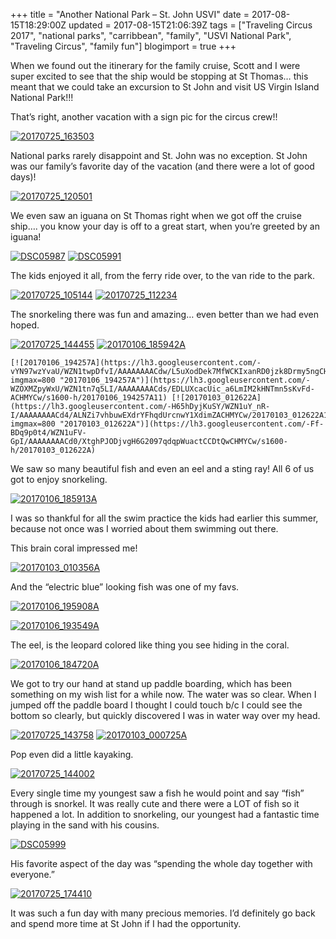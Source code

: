 +++
title = "Another National Park – St. John USVI"
date = 2017-08-15T18:29:00Z
updated = 2017-08-15T21:06:39Z
tags = ["Traveling Circus 2017", "national parks", "carribbean", "family", "USVI National Park", "Traveling Circus", "family fun"]
blogimport = true 
+++

When we found out the itinerary for the family cruise, Scott and I were super excited to see that the ship would be stopping at St Thomas… this meant that we could take an excursion to St John and visit US Virgin Island National Park!!!  

That’s right, another vacation with a sign pic for the circus crew!!

[![20170725_163503](https://lh3.googleusercontent.com/-Qw_S_zkbjKY/WZN1p9I0hAI/AAAAAAAACcw/zK-n-7tHz9UlU_afEveUNJx2SXvxlzD3gCHMYCw/20170725_1635032?imgmax=800 "20170725_163503")](https://lh3.googleusercontent.com/-0HmN3txBGDs/WZN1pQxB_4I/AAAAAAAACcs/FeQivAK6y5cZDVwJmc7p0gCuD16Pb3OGgCHMYCw/s1600-h/20170725_1635034)

National parks rarely disappoint and St. John was no exception.  St John was our family’s favorite day of the vacation (and there were a lot of good days)!

  [![20170725_120501](https://lh3.googleusercontent.com/-dNLZu-j-aZk/WZN1qGFx2II/AAAAAAAACc4/alxhqmoIZjQi5GZucrnXJfbku5IQGZPOwCHMYCw/20170725_1205012?imgmax=800 "20170725_120501")](https://lh3.googleusercontent.com/-Q2yaWv21lSo/WZN1qIOvooI/AAAAAAAACc0/49TrNgv0fl8Cm0cbmZlR9CjtE1PQZbMrgCHMYCw/s1600-h/20170725_1205014)

We even saw an iguana on St Thomas right when we got off the cruise ship…. you know your day is off to a great start, when you’re greeted by an iguana!

 [![DSC05987](https://lh3.googleusercontent.com/-eWJekpd9rIY/WZN1q36s4PI/AAAAAAAACdA/VTwng8M_6VYkK0LhDLNiJAarZzE9sJEEQCHMYCw/DSC059871?imgmax=800 "DSC05987")](https://lh3.googleusercontent.com/-dKn8HdaJz0Y/WZN1qg-OHJI/AAAAAAAACc8/BYrF7jAkwBYyz3MzSiWy1Tqq_h0GXt7iQCHMYCw/s1600-h/DSC059873) [![DSC05991](https://lh3.googleusercontent.com/-81FVxUQd_z0/WZN1rZ0V02I/AAAAAAAACdI/tsxJ9YibPtEHUgFThcBR-xW9OkS3LOOMQCHMYCw/DSC059911?imgmax=800 "DSC05991")](https://lh3.googleusercontent.com/-OW5zoD8zaJI/WZN1rEq4kCI/AAAAAAAACdE/yIKA6u45KQEEDnsJ0YIfll6lCEPAG8pRACHMYCw/s1600-h/DSC059913)

The kids enjoyed it all, from the ferry ride over, to the van ride to the park.

[![20170725_105144](https://lh3.googleusercontent.com/-6Cld1861ZAY/WZN1rxng69I/AAAAAAAACdQ/4Sc92eLbu0YIAMdW3sW6XGPvLMZU_PPywCHMYCw/20170725_1051441?imgmax=800 "20170725_105144")](https://lh3.googleusercontent.com/-LQNtfNBdLQQ/WZN1rgyhPAI/AAAAAAAACdM/wCrvs3jqGNYUzUB9D97Axwvmd6uFXNGKwCHMYCw/s1600-h/20170725_1051443) [![20170725_112234](https://lh3.googleusercontent.com/-iDktbaOHoRg/WZN1sZHs6JI/AAAAAAAACdY/Fe0OCoTE9HoLzs-Oi9Y7IV66iEnEJ1KsQCHMYCw/20170725_1122341?imgmax=800 "20170725_112234")](https://lh3.googleusercontent.com/-PrqO8e6nRgM/WZN1sFnzZXI/AAAAAAAACdU/037BTvd5M2Mot9drhEo6_1DtZQooMideACHMYCw/s1600-h/20170725_1122343)

The snorkeling there was fun and amazing… even better than we had even hoped.

  [![20170725_144455](https://lh3.googleusercontent.com/-cuZ7ODLgWd4/WZN1s6iO9yI/AAAAAAAACdg/5bOfhVaF_oo29WvxVIF4C33u9N1ntCD2wCHMYCw/20170725_1444551?imgmax=800 "20170725_144455")](https://lh3.googleusercontent.com/-IgyKFC8qoQE/WZN1svQgihI/AAAAAAAACdc/4ol-MqoVGw0Uw6D4SnWVY8EK7gs1Y7WvwCHMYCw/s1600-h/20170725_1444553) [![20170106_185942A](https://lh3.googleusercontent.com/-Vm_wtSDSrZ4/WZN1tbYXwBI/AAAAAAAACdo/8o7GjOTQd14c7cVilU6LvcFlEF9uQMWQwCHMYCw/20170106_185942A1?imgmax=800 "20170106_185942A")](https://lh3.googleusercontent.com/-rcz5KBFgnWY/WZN1tC_wc4I/AAAAAAAACdk/FYTBRIzhl04RawpakQbCHZ-BeITVyQrlwCHMYCw/s1600-h/20170106_185942A11)

    [![20170106_194257A](https://lh3.googleusercontent.com/-vYN97wzYvaU/WZN1twpDfvI/AAAAAAAACdw/L5uXodDek7MfWCKIxanRD0jzk8Drmy5ngCHMYCw/20170106_194257A1?imgmax=800 "20170106_194257A")](https://lh3.googleusercontent.com/-WZOXMZpyWxU/WZN1tn7q5LI/AAAAAAAACds/EDLUXcacUic_a6LmIM2kHNTmn5sKvFd-ACHMYCw/s1600-h/20170106_194257A11) [![20170103_012622A](https://lh3.googleusercontent.com/-H65hDyjKuSY/WZN1uY_nR-I/AAAAAAAACd4/ALNZi7vhbuwEXdrYFhqdUrcnwY1XdimZACHMYCw/20170103_012622A1?imgmax=800 "20170103_012622A")](https://lh3.googleusercontent.com/-Ff-BDq9p0t4/WZN1uFV-GpI/AAAAAAAACd0/XtghPJODjvgH6G2097qdqpWuactCCDtQwCHMYCw/s1600-h/20170103_012622A)

We saw so many beautiful fish and even an eel and a sting ray!  All 6 of us got to enjoy snorkeling.

 [![20170106_185913A](https://lh3.googleusercontent.com/-D6alvVPexFY/WZN1uzxKX9I/AAAAAAAACeA/8LKwRtVCmTEDUrhzFQfj4JSxzVFvw_1dACHMYCw/20170106_185913A11?imgmax=800 "20170106_185913A")](https://lh3.googleusercontent.com/-CA12aL4D-N0/WZN1ui2E6AI/AAAAAAAACd8/j3IOpFk1ScwPwfhL1VBUs6PfCg04o9cUQCHMYCw/s1600-h/20170106_185913A12)

 I was so thankful for all the swim practice the kids had earlier this summer, because not once was I worried about them swimming out there.  

This brain coral impressed me!

[![20170103_010356A](https://lh3.googleusercontent.com/-VSX_zFgzoaI/WZN1vfCcvGI/AAAAAAAACeI/LM-JQ-IS2pEvEhmWdF3ETVVcRG3jKoE2QCHMYCw/20170103_010356A1%255B5%255D?imgmax=800 "20170103_010356A")](https://lh3.googleusercontent.com/-54s45J77xnM/WZN1vP8krDI/AAAAAAAACeE/sqCTap1xRWoLlII0oYgM4mvIj7xaXlHWQCHMYCw/s1600-h/20170103_010356A1%255B3%255D)

And the “electric blue” looking fish was one of my favs. 

[![20170106_195908A](https://lh3.googleusercontent.com/-AEUzPAecmUs/WZN1vzXqUrI/AAAAAAAACeQ/M1yGOaGUBC4ADC9Jm9KS3vg0Dve1vZx0QCHMYCw/20170106_195908A%255B2%255D?imgmax=800 "20170106_195908A")](https://lh3.googleusercontent.com/-hP_x5l5ZS3E/WZN1vvWyu2I/AAAAAAAACeM/Df6HF1tcom8b2lfAI1FqKTot2Jkd39yqwCHMYCw/s1600-h/20170106_195908A)

[![20170106_193549A](https://lh3.googleusercontent.com/-OnN7t-enuKM/WZN1wc_KryI/AAAAAAAACeY/LC3t2ymE1PwP0htN44gJB1RY-iPMUVN6gCHMYCw/20170106_193549A2?imgmax=800 "20170106_193549A")](https://lh3.googleusercontent.com/-Ed-b-UbLq6M/WZN1wCVM1nI/AAAAAAAACeU/v7U2ogUq8BIx16LX7sNJIjoykDWvnx3ZQCHMYCw/s1600-h/20170106_193549A5)

The eel, is the leopard colored like thing you see hiding in the coral.

 [![20170106_184720A](https://lh3.googleusercontent.com/-QAAzlJCxkww/WZN1w1yNlqI/AAAAAAAACeg/9ol76pY5QOApv0VNP2J3k2fPZ2LowKV4ACHMYCw/20170106_184720A%255B3%255D?imgmax=800 "20170106_184720A")](https://lh3.googleusercontent.com/-tPdG6f6gkVE/WZN1wipeMpI/AAAAAAAACec/Fl6Om2ebEqkf2KZg6Jwr6bEuE1jgt6HkQCHMYCw/s1600-h/20170106_184720A)

We got to try our hand at stand up paddle boarding, which has been something on my wish list for a while now.  The water was so clear.  When I jumped off the paddle board I thought I could touch b/c I could see the bottom so clearly, but quickly discovered I was in water way over my head.  

[![20170725_143758](https://lh3.googleusercontent.com/-N-24qhGHbAE/WZN1xLsx0YI/AAAAAAAACeo/X_6LcaGpfdUwQArztVaJdf7VwmcDle2IwCHMYCw/20170725_1437581?imgmax=800 "20170725_143758")](https://lh3.googleusercontent.com/-_L5jnpi6pt8/WZN1xAjG1BI/AAAAAAAACek/3H7UwB9r1icH77gPJva6gHmSQi63OKjIQCHMYCw/s1600-h/20170725_1437582) [![20170103_000725A](https://lh3.googleusercontent.com/-BUCihnkMgYA/WZN1xkpQ2bI/AAAAAAAACew/vgS02yWJ9b0KzjEDn-7tYnbm3f5Nt20KQCHMYCw/20170103_000725A11?imgmax=800 "20170103_000725A")](https://lh3.googleusercontent.com/-5urZuxMmH7Q/WZN1xXmTwuI/AAAAAAAACes/7AZ6yyXftcEZEu_LUK3sGdpTswW8BBRoQCHMYCw/s1600-h/20170103_000725A12)

Pop even did a little kayaking.  

[![20170725_144002](https://lh3.googleusercontent.com/-clE3ZT0DYPs/WZN1yKfUjDI/AAAAAAAACe4/XF5AXtg1UYU1LtF0HKRvZZxBMRr9Xv2RQCHMYCw/20170725_144002%255B4%255D?imgmax=800 "20170725_144002")](https://lh3.googleusercontent.com/-IDaFcSjpADM/WZN1x66HmOI/AAAAAAAACe0/Co2UxkrXfhUmg5UNcUm8rHejNzuVnnmIwCHMYCw/s1600-h/20170725_144002%255B1%255D)

Every single time my youngest saw a fish he would point and say “fish” through is snorkel.  It was really cute and there were a LOT of fish so it happened a lot.  In addition to snorkeling, our youngest had a fantastic time playing in the sand with his cousins.   

[![DSC05999](https://lh3.googleusercontent.com/-qYgm-CIcUAM/WZN1yU-L-eI/AAAAAAAACfA/0lcDc6lWOtA89q2G6IkjBiY1H7sKJhfsgCHMYCw/DSC05999%255B4%255D?imgmax=800 "DSC05999")](https://lh3.googleusercontent.com/-qt37oDynwlU/WZN1yRGe0lI/AAAAAAAACe8/jjEAS8d50XA5k5HzzAveJkFevGueJC-egCHMYCw/s1600-h/DSC05999%255B1%255D)

His favorite aspect of the day was “spending the whole day together with everyone.”

  [![20170725_174410](https://lh3.googleusercontent.com/-pkL7mnQfbyU/WZN1y_uw-0I/AAAAAAAACfI/SUdysNRACeEPsZoJCITZfMqTO4SLXu5OQCHMYCw/20170725_1744102?imgmax=800 "20170725_174410")](https://lh3.googleusercontent.com/-WWlyYAWy8IM/WZN1yjzq_4I/AAAAAAAACfE/Gtq_l56XJQIc2NftO9cXxSboIVw3Vsj7ACHMYCw/s1600-h/20170725_1744104)

It was such a fun day with many precious memories.  I’d definitely go back and spend more time at St John if I had the opportunity.  
